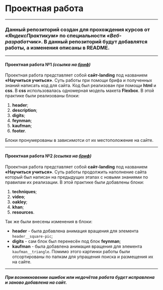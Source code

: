# Проектная работа

------

### Данный репозиторий создан для прохождения курсов от _«ЯндексПрактикум»_ по специальности _«Веб-разработчик»_. В данный репозиторий будут добавлятся работы, а изменения описаны в README.

------

#### Проектная работа №1 _(ссылка на [бриф](https://code.s3.yandex.net/web-developer/project-1/sprint-1-brief.pdf))_
Проектная работа представляет собой __сайт-landing__ под названием __«Научиться учиться»__. Суть работы при помощи брифа и полученных знаний написать код для сайта.
Код был реализован при помощи __html__ и __css__. В __css__ использовалась одномерная модель макета __Flexbox__.
В этой практике были реализованы блоки:
1. __header__;
2. __description__;
3. __digits__;
4. __feynman__;
5. __kaufman__;
6. __footer__.

Блоки пронумерованы в зависимотси от их местоположение на сайте.

------

#### Проектная работа №2 _(ссылка на [бриф](https://code.s3.yandex.net/web-developer/project-1/sprint-2-brief.pdf))_
Проектная работа представляет собой __сайт-landing__ под названием __«Научиться учиться»__. Суть работы продолжить наполнение сайта который был написан на предыдущих этапах с новыми знаниями по правилам их реализации.
В этой практике были добавлены блоки:
1. __techniques__;
2. __video__;
3. __oakley__;
4. __khan__;
5. __resources__.

Так же были внесены изменения в блоки:
* __header__ - была добавлена анимация вращения для элемента ```header__square-pic```;
* __digits__ - сам блок был перенесён под блок __feynman__;
* __kaufman__ - была добавлена анимация вращения для элемента ```kaufman__triangle```.
Помимо этого картинки работы были отсортированы по папкам для упращения поиска и размещения их на сайте.

------

##### _При возникновении ошибок или недочётов работа будет исправлена и заново добавлена на сайт._